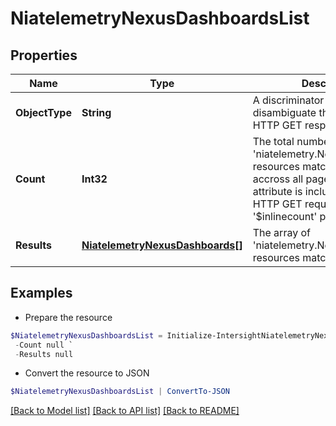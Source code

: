 # NiatelemetryNexusDashboardsList
## Properties

Name | Type | Description | Notes
------------ | ------------- | ------------- | -------------
**ObjectType** | **String** | A discriminator value to disambiguate the schema of a HTTP GET response body. | 
**Count** | **Int32** | The total number of &#39;niatelemetry.NexusDashboards&#39; resources matching the request, accross all pages. The &#39;Count&#39; attribute is included when the HTTP GET request includes the &#39;$inlinecount&#39; parameter. | [optional] 
**Results** | [**NiatelemetryNexusDashboards[]**](NiatelemetryNexusDashboards.md) | The array of &#39;niatelemetry.NexusDashboards&#39; resources matching the request. | [optional] 

## Examples

- Prepare the resource
```powershell
$NiatelemetryNexusDashboardsList = Initialize-IntersightNiatelemetryNexusDashboardsList  -ObjectType null `
 -Count null `
 -Results null
```

- Convert the resource to JSON
```powershell
$NiatelemetryNexusDashboardsList | ConvertTo-JSON
```

[[Back to Model list]](../README.md#documentation-for-models) [[Back to API list]](../README.md#documentation-for-api-endpoints) [[Back to README]](../README.md)

